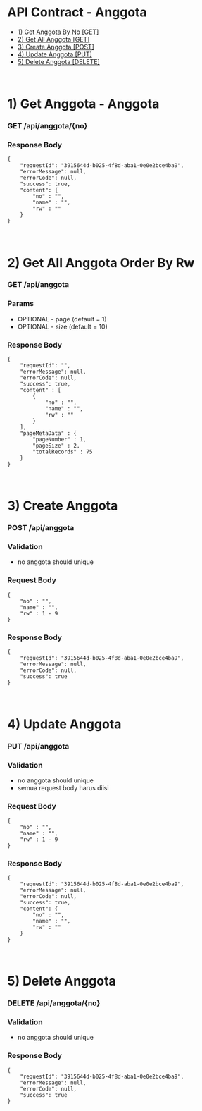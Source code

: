 # API Contract - Anggota
- [1) Get Anggota By No [GET]](#get)
- [2) Get All Anggota [GET]](#getAll)
- [3) Create Anggota [POST]](#create)
- [4) Update Anggota [PUT]](#update)
- [5) Delete Anggota [DELETE]](#delete)

<br>

# 1) Get Anggota - Anggota<a name="get"></a>
### GET /api/anggota/{no}

### Response Body

	{
		"requestId": "3915644d-b025-4f8d-aba1-0e0e2bce4ba9",
		"errorMessage": null,
		"errorCode": null,
		"success": true,
		"content": {
		    "no" : "",
		    "name" : "",
		    "rw" : ""
		}
	}

<br>

# 2) Get All Anggota Order By Rw<a name="getAll"></a>
### GET /api/anggota

### Params
- OPTIONAL - page (default = 1)
- OPTIONAL - size (default = 10)

### Response Body

	{
		"requestId": "",
		"errorMessage": null,
		"errorCode": null,
		"success": true,
		"content" : [
			{
				"no" : "",
				"name" : "",
				"rw" : ""
			}
		],
		"pageMetaData" : {	
			"pageNumber" : 1,
			"pageSize" : 2,
			"totalRecords" : 75
		}
	}

<br>

# 3) Create Anggota<a name="create"></a>
### POST /api/anggota

### Validation
- no anggota should unique

### Request Body

	{
		"no" : "",
		"name" : "",
		"rw" : 1 - 9 
	}

### Response Body

	{
		"requestId": "3915644d-b025-4f8d-aba1-0e0e2bce4ba9",
		"errorMessage": null,
		"errorCode": null,
		"success": true
	}

<br>

# 4) Update Anggota<a name="update"></a>
### PUT /api/anggota

### Validation
- no anggota should unique
- semua request body harus diisi

### Request Body

	{
		"no" : "",
		"name" : "",
		"rw" : 1 - 9 
	}

### Response Body

	{
        "requestId": "3915644d-b025-4f8d-aba1-0e0e2bce4ba9",
        "errorMessage": null,
        "errorCode": null,
        "success": true,
        "content": {
            "no" : "",
            "name" : "",
            "rw" : ""
        }
    }

<br>

# 5) Delete Anggota<a name="delete"></a>
### DELETE /api/anggota/{no}

### Validation
- no anggota should unique

### Response Body

	{
		"requestId": "3915644d-b025-4f8d-aba1-0e0e2bce4ba9",
		"errorMessage": null,
		"errorCode": null,
		"success": true
	}

<br>